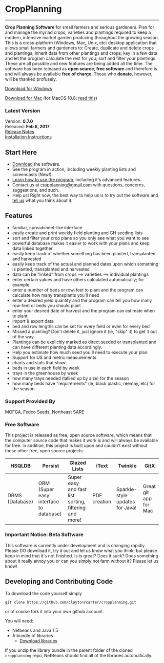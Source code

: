 # CropPlanning
---

**Crop Planning Software** for small farmers and serious gardeners.
Plan for and manage the myriad crops, varieties and plantings required to keep a modern, intensive market garden producing throughout the growing season. This is a cross-platform (Windows, Mac, Unix, etc) desktop application that allows small farmers and gardeners to: Create, duplicate and delete crops and plantings; inherit data from other plantings and crops; key in a few data and let the program calculate the rest for you; sort and filter your plantings. These are all possible and new features are being added all the time. The software has been released as **open source, free software** and therefore is and will always be available **free of charge**. Those who [**donate**](Donate), however, will be thanked profusely.

[Download for Windows]()

[Download for Mac]()
(for MacOS 10.8: [read this](MacGatekeeper))

### Latest Version
Version: **0.7.0** <br>
Released: **Feb 8, 2017** <br>
[Release Notes](ReleaseNotes070) <br>
[Installation Instructions](SetupAndInstallation) <br>

## Start Here

* [Download]() the software.
* See the program in action, including weekly planting lists and screencasts (New!).
* [Learn how to use the program](ExamplesAndScreenShots), including it's advanced features.
* Contact us at [cropplanning@gmail.com](mailto:cropplanning@gmail.com) with questions, concerns, suggestions, and such.
* Help us! Right now, the best way to help us is to try out the software and [tell us](mailto:cropplanning@gmail.com) what you think about it.

## Features

* familiar, spreadsheet-like interface
* easily create and print weekly field planting and GH seeding lists
* sort and filter your crop plans so you only see what you want to see
* powerful database makes it easier to work with your plans and keep data linked together
* easily keep track of whether something has been planted, transplanted and harvested
* easily keep track of the actual and planned dates upon which something is planted, transplanted and harvested
* data can be "linked" from crops ==> varieties ==> individual plantings
* enter certain values and have others calculated automatically; for example:
 * enter a number of beds or row-feet to plant and the program can calculate how many transplants you'll need
 * enter a desired yield quantity and the program can tell you how many row-feet or beds you should plant
 * enter your desired date of harvest and the program can estimate when to plant
* import & export data
* bed and row lengths can be set for every field or even for every bed
* Missed a planting? Don't delete it, just ignore it (ie, "skip" it) to get it out of the way.
* Plantings can be explicitly marked as direct seeded or transplanted and can have different planting data accordingly.
* Help you estimate how much seed you'll need to execute your plan
* Support for US and metric measurements
* charts and stats that show:
 * beds in use in each field by week
 * trays in the greenhouse by week
 * how many trays needed (tallied up by size) for the season
 * how many beds have "requirements" (ie, black plastic, reemay, etc) for the season

### Support Provided By

MOFGA, Fedco Seeds, Northeast SARE

### Free Software

This project is released as free, open source software, which means that the computer source code that makes it work is and will always be available for free. In addition, this project is built upon and couldn't exist without these other free, open source projects:

| HSQLDB | Persist | Glazed Lists | iText | Twinkle | GitX |
| ------ | ------- | ------------ | ----- | ------- | ---- |
| DBMS (Database) | ORM (Super easy interface to database) | Super easy and fast list sorting, filtering and more! | PDF creation | Sparkle-style updates for Java! | Great git app for Mac |

### Important Notice: Beta Software

This software is currently under development and is changing rapidly. Please DO download it, try it out and let us know what you think; but please keep in mind that it's not finished. Is is great? Does it suck? Does something about it really annoy you or can you simply not farm without it? Please let us know!

## Developing and Contributing Code

To download the code yourself simply

    git clone https://github.com/claytonrcarter/cropplanning.git

or of course fork it into your own github account.

You will need:

*  Netbeans and Java 1.5
*  A bundle of libraries
    * [Download libraries](http://sourceforge.net/projects/cropplanning/files/Developer%20Files/devel-libs.zip/download)

If you unzip the library bundle in the parent folder of the cloned `cropplanning` repo, NetBeans should find all of the libraries automatically.
